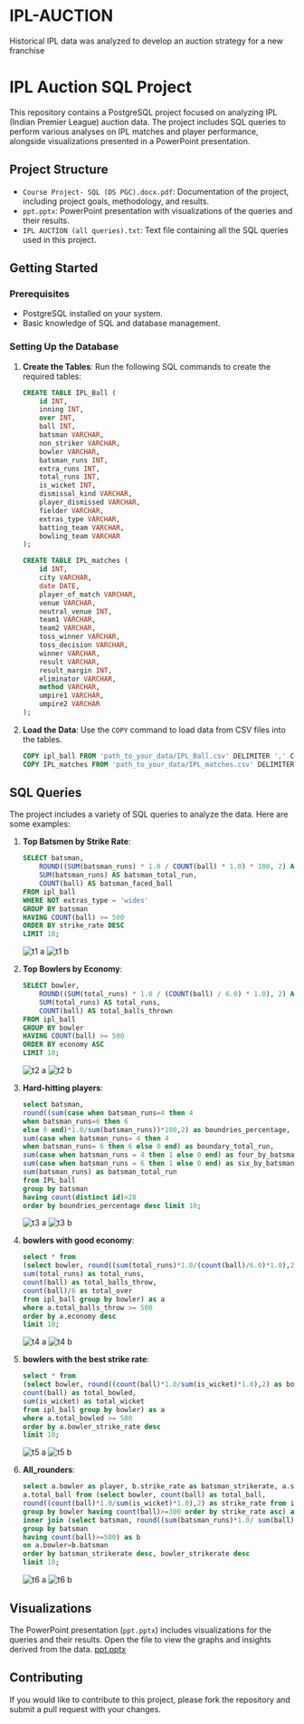 # IPL-AUCTION
Historical IPL data was analyzed to develop an auction strategy for a new franchise
# IPL Auction SQL Project

This repository contains a PostgreSQL project focused on analyzing IPL (Indian Premier League) auction data. The project includes SQL queries to perform various analyses on IPL matches and player performance, alongside visualizations presented in a PowerPoint presentation.

## Project Structure

- `Course Project- SQL (DS PGC).docx.pdf`: Documentation of the project, including project goals, methodology, and results.
- `ppt.pptx`: PowerPoint presentation with visualizations of the queries and their results.
- `IPL AUCTION (all queries).txt`: Text file containing all the SQL queries used in this project.

## Getting Started

### Prerequisites

- PostgreSQL installed on your system.
- Basic knowledge of SQL and database management.

### Setting Up the Database

1. **Create the Tables**: Run the following SQL commands to create the required tables:

    ```sql
    CREATE TABLE IPL_Ball (
        id INT, 
        inning INT, 
        over INT, 
        ball INT, 
        batsman VARCHAR, 
        non_striker VARCHAR, 
        bowler VARCHAR, 
        batsman_runs INT, 
        extra_runs INT, 
        total_runs INT, 
        is_wicket INT, 
        dismissal_kind VARCHAR,
        player_dismissed VARCHAR, 
        fielder VARCHAR, 
        extras_type VARCHAR,
        batting_team VARCHAR,
        bowling_team VARCHAR
    );

    CREATE TABLE IPL_matches (
        id INT, 
        city VARCHAR, 
        date DATE, 
        player_of_match VARCHAR, 
        venue VARCHAR, 
        neutral_venue INT, 
        team1 VARCHAR, 
        team2 VARCHAR, 
        toss_winner VARCHAR, 
        toss_decision VARCHAR, 
        winner VARCHAR, 
        result VARCHAR, 
        result_margin INT, 
        eliminator VARCHAR, 
        method VARCHAR, 
        umpire1 VARCHAR, 
        umpire2 VARCHAR
    );
    ```

2. **Load the Data**: Use the `COPY` command to load data from CSV files into the tables.

    ```sql
    COPY ipl_ball FROM 'path_to_your_data/IPL_Ball.csv' DELIMITER ',' CSV HEADER;
    COPY IPL_matches FROM 'path_to_your_data/IPL_matches.csv' DELIMITER ',' CSV HEADER;
    ```

## SQL Queries

The project includes a variety of SQL queries to analyze the data. Here are some examples:

1. **Top Batsmen by Strike Rate**:

    ```sql
    SELECT batsman,
        ROUND((SUM(batsman_runs) * 1.0 / COUNT(ball) * 1.0) * 100, 2) AS strike_rate,
        SUM(batsman_runs) AS batsman_total_run,
        COUNT(ball) AS batsman_faced_ball
    FROM ipl_ball
    WHERE NOT extras_type = 'wides'
    GROUP BY batsman
    HAVING COUNT(ball) >= 500
    ORDER BY strike_rate DESC
    LIMIT 10;
    ```
    ![t1 a](https://github.com/user-attachments/assets/552aca4e-e3f1-4d7e-aca8-407ab14823e3)
    ![t1 b](https://github.com/user-attachments/assets/eda30633-5eac-4df6-bbe9-50f2524a1093)

2. **Top Bowlers by Economy**:

    ```sql
    SELECT bowler, 
        ROUND((SUM(total_runs) * 1.0 / (COUNT(ball) / 6.0) * 1.0), 2) AS economy,
        SUM(total_runs) AS total_runs,
        COUNT(ball) AS total_balls_thrown
    FROM ipl_ball
    GROUP BY bowler
    HAVING COUNT(ball) >= 500
    ORDER BY economy ASC
    LIMIT 10;
    ```
    ![t2 a](https://github.com/user-attachments/assets/f3acd43b-1626-4ea0-8177-291cf6516050)
    ![t2 b](https://github.com/user-attachments/assets/6d29c718-e416-421d-98d4-a83e22118b7d)
   
3. **Hard-hitting players**:

    ```sql
    select batsman,
    round((sum(case when batsman_runs=4 then 4
    when batsman_runs=6 then 6 
    else 0 end)*1.0/sum(batsman_runs))*100,2) as boundries_percentage,
    sum(case when batsman_runs= 4 then 4
    when batsman_runs= 6 then 6 else 0 end) as boundary_total_run,
    sum(case when batsman_runs = 4 then 1 else 0 end) as four_by_batsman,
    sum(case when batsman_runs = 6 then 1 else 0 end) as six_by_batsman,
    sum(batsman_runs) as batsman_total_run
    from IPL_ball
    group by batsman 
    having count(distinct id)>28
    order by boundries_percentage desc limit 10;
    ```
    ![t3 a](https://github.com/user-attachments/assets/8dd773ed-7780-4ba0-b782-afc512fffaf2)
    ![t3 b](https://github.com/user-attachments/assets/ceee4ccc-7c66-4a0a-8763-f21e08150940)

4. **bowlers with good economy**:

    ```sql
    select * from
    (select bowler, round((sum(total_runs)*1.0/(count(ball)/6.0)*1.0),2) as economy,
    sum(total_runs) as total_runs,
    count(ball) as total_balls_throw, 
    count(ball)/6 as total_over
    from ipl_ball group by bowler) as a 
    where a.total_balls_throw >= 500
    order by a.economy desc
    limit 10;
    ```
    ![t4 a](https://github.com/user-attachments/assets/b3d13394-593f-4ca2-8a6a-592d7eac2fdb)
    ![t4 b](https://github.com/user-attachments/assets/76d7f930-4d9b-4a12-8a3a-adde55fcf94f)

 5. **bowlers with the best strike rate**:

    ```sql
    select * from
    (select bowler, round((count(ball)*1.0/sum(is_wicket)*1.0),2) as bowler_strike_rate,
    count(ball) as total_bowled,
    sum(is_wicket) as total_wicket
    from ipl_ball group by bowler) as a 
    where a.total_bowled >= 500
    order by a.bowler_strike_rate desc
    limit 10;
    ```
    ![t5 a](https://github.com/user-attachments/assets/71b2169b-05d9-4f97-a232-bf896d5e6884)
    ![t5 b](https://github.com/user-attachments/assets/515ca667-c846-46f9-90e8-ee7026c35a6d)

 6. **All_rounders**:

    ```sql
    select a.bowler as player, b.strike_rate as batsman_strikerate, a.strike_rate as bowler_strikerate,
    a.total_ball from (select bowler, count(ball) as total_ball,
    round((count(ball)*1.0/sum(is_wicket)*1.0),2) as strike_rate from ipl_ball
    group by bowler having count(ball)>=300 order by strike_rate asc) as a
    inner join (select batsman, round((sum(batsman_runs)*1.0/ sum(ball)*1.0)*100,2) as strike_rate from ipl_ball 
    group by batsman
    having count(ball)>=500) as b
    on a.bowler=b.batsman
    order by batsman_strikerate desc, bowler_strikerate desc
    limit 10;
    ```
    ![t6 a](https://github.com/user-attachments/assets/5c893d92-9643-4240-9a86-23d1fa584c2d)
    ![t6 b](https://github.com/user-attachments/assets/4f226eb6-4666-480c-92a7-82233897ea6c)

## Visualizations

The PowerPoint presentation (`ppt.pptx`) includes visualizations for the queries and their results. Open the file to view the graphs and insights derived from the data.
[ppt.pptx](https://github.com/user-attachments/files/16532643/ppt.pptx)
## Contributing

If you would like to contribute to this project, please fork the repository and submit a pull request with your changes.
